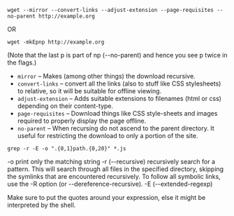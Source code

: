 ```
wget --mirror --convert-links --adjust-extension --page-requisites --no-parent http://example.org
```
OR
```
wget -mkEpnp http://example.org
```
(Note that the last p is part of np (--no-parent) and hence you see p twice in the flags.)



- `mirror` – Makes (among other things) the download recursive.
- `convert-links` – convert all the links (also to stuff like CSS stylesheets) to relative, so it will be suitable for offline viewing.
- `adjust-extension` – Adds suitable extensions to filenames (html or css) depending on their content-type.
- `page-requisites` – Download things like CSS style-sheets and images required to properly display the page offline.
- `no-parent` – When recursing do not ascend to the parent directory. It useful for restricting the download to only a portion of the site.


```grep -r -E -o ".{0,1}path.{0,20}" *.js```

-o print only the matching string
-r (--recursive) recursively search for a pattern. This will search through all files in the specified directory, skipping the symlinks that are encountered recursively. To follow all symbolic links, use the -R option (or --dereference-recursive).
-E (--extended-regexp)

Make sure to put the quotes around your expression, else it might be interpreted by the shell.
